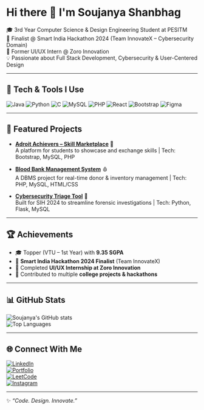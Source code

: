 # Hi there 👋 I'm Soujanya Shanbhag  

🎓 3rd Year Computer Science & Design Engineering Student at PESITM  
🚀 Finalist @ Smart India Hackathon 2024 (Team InnovateX – Cybersecurity Domain)  
🎨 Former UI/UX Intern @ Zoro Innovation  
💡 Passionate about Full Stack Development, Cybersecurity & User-Centered Design  

---

## 🔧 Tech & Tools I Use
![Java](https://img.shields.io/badge/Java-ED8B00?style=for-the-badge&logo=openjdk&logoColor=white)
![Python](https://img.shields.io/badge/Python-3776AB?style=for-the-badge&logo=python&logoColor=white)
![C](https://img.shields.io/badge/C-00599C?style=for-the-badge&logo=c&logoColor=white)
![MySQL](https://img.shields.io/badge/MySQL-4479A1?style=for-the-badge&logo=mysql&logoColor=white)
![PHP](https://img.shields.io/badge/PHP-777BB4?style=for-the-badge&logo=php&logoColor=white)
![React](https://img.shields.io/badge/React-20232A?style=for-the-badge&logo=react&logoColor=61DAFB)
![Bootstrap](https://img.shields.io/badge/Bootstrap-563D7C?style=for-the-badge&logo=bootstrap&logoColor=white)
![Figma](https://img.shields.io/badge/Figma-F24E1E?style=for-the-badge&logo=figma&logoColor=white)

---

## 📌 Featured Projects
- **[Adroit Achievers – Skill Marketplace](#)** 🎯  
  A platform for students to showcase and exchange skills | Tech: Bootstrap, MySQL, PHP  

- **[Blood Bank Management System](#)** 🩸  
  A DBMS project for real-time donor & inventory management | Tech: PHP, MySQL, HTML/CSS  

- **[Cybersecurity Triage Tool](#)** 🔐  
  Built for SIH 2024 to streamline forensic investigations | Tech: Python, Flask, MySQL  

---

## 🏆 Achievements
- 🎓 Topper (VTU – 1st Year) with **9.35 SGPA**  
- 🥇 **Smart India Hackathon 2024 Finalist** (Team InnovateX)  
- 💼 Completed **UI/UX Internship at Zoro Innovation**  
- 🌱 Contributed to multiple **college projects & hackathons**  

---

## 📊 GitHub Stats
![Soujanya's GitHub stats](https://github-readme-stats.vercel.app/api?username=Soujanya-37&show_icons=true&theme=tokyonight)  
![Top Languages](https://github-readme-stats.vercel.app/api/top-langs/?username=Soujanya-37&layout=compact&theme=tokyonight)  

---

## 🌐 Connect With Me
[![LinkedIn](https://img.shields.io/badge/LinkedIn-blue?style=for-the-badge&logo=linkedin)](your-linkedin-link)  
[![Portfolio](https://img.shields.io/badge/Portfolio-000?style=for-the-badge&logo=About.me&logoColor=white)](your-portfolio-link)  
[![LeetCode](https://img.shields.io/badge/LeetCode-FFA116?style=for-the-badge&logo=leetcode&logoColor=black)](your-leetcode-link)  
[![Instagram](https://img.shields.io/badge/Instagram-E4405F?style=for-the-badge&logo=instagram&logoColor=white)](your-insta-link)  

---

✨ *“Code. Design. Innovate.”*  

